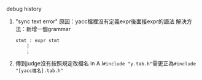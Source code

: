 debug history
1. "sync text error"
    原因：yacc檔裡沒有定義expr後面接expr的語法
    解決方法：新增一個grammar
    ```
    stmt : expr stmt
        |
        ;
    ```

2. 傳到judge沒有按照規定改檔名
    in A.l`#include "y.tab.h"`需更正為`#include "[yacc檔名].tab.h"`


